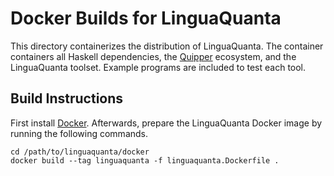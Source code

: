 # Docker Builds for LinguaQuanta

This directory containerizes the distribution of LinguaQuanta. The container
containers all Haskell dependencies, the
[Quipper](https://www.mathstat.dal.ca/~selinger/quipper/) ecosystem, and the
LinguaQuanta toolset. Example programs are included to test each tool.

## Build Instructions

First install [Docker](https://hub.docker.com/). Afterwards, prepare the
LinguaQuanta Docker image by running the following commands.

```
cd /path/to/linguaquanta/docker
docker build --tag linguaquanta -f linguaquanta.Dockerfile .
```
